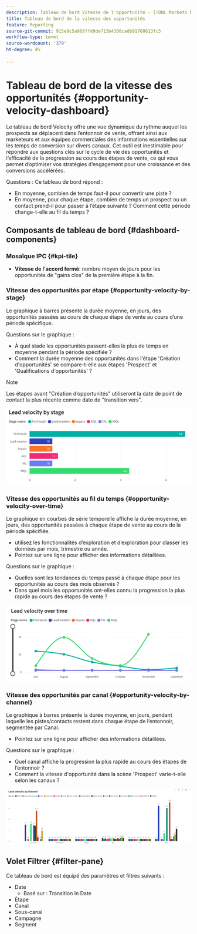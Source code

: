 ```yaml
---
description: Tableau de bord Vitesse de l'opportunité - [!DNL Marketo Measure] - Produit
title: Tableau de bord de la vitesse des opportunités
feature: Reporting
source-git-commit: 915e9c5a968ffd9de713b4308cadb91768613fc5
workflow-type: tm+mt
source-wordcount: '379'
ht-degree: 4%

---
```


# Tableau de bord de la vitesse des opportunités {#opportunity-velocity-dashboard}

Le tableau de bord Velocity offre une vue dynamique du rythme auquel les prospects se déplacent dans l’entonnoir de vente, offrant ainsi aux marketeurs et aux équipes commerciales des informations essentielles sur les temps de conversion sur divers canaux. Cet outil est inestimable pour répondre aux questions clés sur le cycle de vie des opportunités et l’efficacité de la progression au cours des étapes de vente, ce qui vous permet d’optimiser vos stratégies d’engagement pour une croissance et des conversions accélérées.

Questions : Ce tableau de bord répond :

* En moyenne, combien de temps faut-il pour convertir une piste ?
* En moyenne, pour chaque étape, combien de temps un prospect ou un contact prend-il pour passer à l’étape suivante ? Comment cette période change-t-elle au fil du temps ?

## Composants de tableau de bord {#dashboard-components}

### Mosaïque IPC {#kpi-tile}

* **Vitesse de l&#39;accord fermé**: nombre moyen de jours pour les opportunités de &quot;gains clos&quot; de la première étape à la fin.

### Vitesse des opportunités par étape {#opportunity-velocity-by-stage}

Le graphique à barres présente la durée moyenne, en jours, des opportunités passées au cours de chaque étape de vente au cours d’une période spécifique.

Questions sur le graphique :

* À quel stade les opportunités passent-elles le plus de temps en moyenne pendant la période spécifiée ?
* Comment la durée moyenne des opportunités dans l&#39;étape &#39;Création d&#39;opportunités&#39; se compare-t-elle aux étapes &#39;Prospect&#39; et &#39;Qualifications d&#39;opportunités&#39; ?

>[!NOTE]
>
>Les étapes avant &quot;Création d’opportunités&quot; utiliseront la date de point de contact la plus récente comme date de &quot;transition vers&quot;.

![](assets/lead-velocity-dashboard-1.png)

### Vitesse des opportunités au fil du temps {#opportunity-velocity-over-time}

Le graphique en courbes de série temporelle affiche la durée moyenne, en jours, des opportunités passées à chaque étape de vente au cours de la période spécifiée.

* utilisez les fonctionnalités d’exploration et d’exploration pour classer les données par mois, trimestre ou année.
* Pointez sur une ligne pour afficher des informations détaillées.

Questions sur le graphique :

* Quelles sont les tendances du temps passé à chaque étape pour les opportunités au cours des mois observés ?
* Dans quel mois les opportunités ont-elles connu la progression la plus rapide au cours des étapes de vente ?

![](assets/lead-velocity-dashboard-2.png)

### Vitesse des opportunités par canal {#opportunity-velocity-by-channel}

Le graphique à barres présente la durée moyenne, en jours, pendant laquelle les pistes/contacts restent dans chaque étape de l’entonnoir, segmentée par Canal.

* Pointez sur une ligne pour afficher des informations détaillées.

Questions sur le graphique :

* Quel canal affiche la progression la plus rapide au cours des étapes de l’entonnoir ?
* Comment la vitesse d&#39;opportunité dans la scène &#39;Prospect&#39; varie-t-elle selon les canaux ?

![](assets/lead-velocity-dashboard-3.png)

## Volet Filtrer {#filter-pane}

Ce tableau de bord est équipé des paramètres et filtres suivants :

* Date
   * Basé sur : Transition In Date
* Étape
* Canal
* Sous-canal
* Campagne
* Segment

